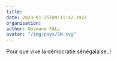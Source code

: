 ```yaml
---
title: 
date: 2023-01-25T09:11:42.192Z
organisation: 
author: Ousmane FALL 
avatar: "/img/pays/SN.svg"
---
```


Pour que vive la démocratie sénégalaise..!